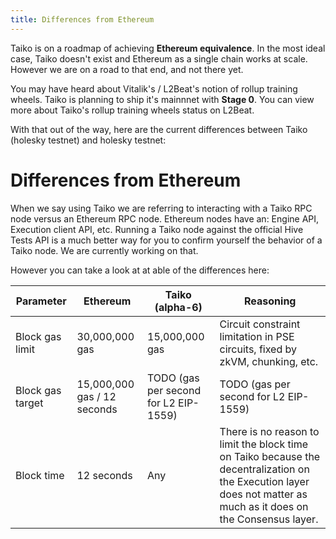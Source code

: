 ```yaml
---
title: Differences from Ethereum
---
```


Taiko is on a roadmap of achieving **Ethereum equivalence**. In the most ideal case, Taiko doesn't exist and Ethereum as a single chain works at scale. However we are on a road to that end, and not there yet.

You may have heard about Vitalik's / L2Beat's notion of rollup training wheels. Taiko is planning to ship it's mainnnet with **Stage 0**. You can view more about Taiko's rollup training wheels status on L2Beat.

With that out of the way, here are the current differences between Taiko (holesky testnet) and holesky testnet:

# Differences from Ethereum

When we say using Taiko we are referring to interacting with a Taiko RPC node versus an Ethereum RPC node. Ethereum nodes have an: Engine API, Execution client API, etc. Running a Taiko node against the official Hive Tests API is a much better way for you to confirm yourself the behavior of a Taiko node. We are currently working on that.

However you can take a look at at able of the differences here:

| Parameter        | Ethereum                    | Taiko (alpha-6)                       | Reasoning                                                                                                                                                          |
| ---------------- | --------------------------- | ------------------------------------- | ------------------------------------------------------------------------------------------------------------------------------------------------------------------ |
| Block gas limit  | 30,000,000 gas              | 15,000,000 gas                        | Circuit constraint limitation in PSE circuits, fixed by zkVM, chunking, etc.                                                                                       |
| Block gas target | 15,000,000 gas / 12 seconds | TODO (gas per second for L2 EIP-1559) | TODO (gas per second for L2 EIP-1559)                                                                                                                              |
| Block time       | 12 seconds                  | Any                                   | There is no reason to limit the block time on Taiko because the decentralization on the Execution layer does not matter as much as it does on the Consensus layer. |
